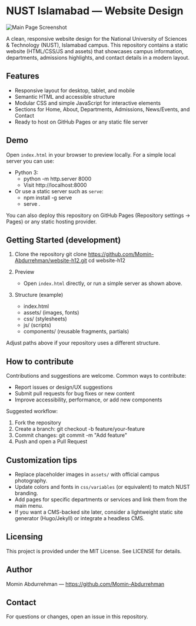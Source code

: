 # NUST Islamabad — Website Design

![Main Page Screenshot](https://github.com/user-attachments/assets/f5cb6312-0cd2-429d-bc91-0c6d4d5e53cc)

A clean, responsive website design for the National University of Sciences & Technology (NUST), Islamabad campus. This repository contains a static website (HTML/CSS/JS and assets) that showcases campus information, departments, admissions highlights, and contact details in a modern layout.

## Features

- Responsive layout for desktop, tablet, and mobile
- Semantic HTML and accessible structure
- Modular CSS and simple JavaScript for interactive elements
- Sections for Home, About, Departments, Admissions, News/Events, and Contact
- Ready to host on GitHub Pages or any static file server

## Demo

Open `index.html` in your browser to preview locally. For a simple local server you can use:

- Python 3:
  - python -m http.server 8000
  - Visit http://localhost:8000
- Or use a static server such as `serve`:
  - npm install -g serve
  - serve .

You can also deploy this repository on GitHub Pages (Repository settings → Pages) or any static hosting provider.

## Getting Started (development)

1. Clone the repository
   git clone https://github.com/Momin-Abdurrehman/website-h12.git
   cd website-h12

2. Preview
   - Open `index.html` directly, or run a simple server as shown above.

3. Structure (example)
   - index.html
   - assets/ (images, fonts)
   - css/ (stylesheets)
   - js/ (scripts)
   - components/ (reusable fragments, partials)

Adjust paths above if your repository uses a different structure.

## How to contribute

Contributions and suggestions are welcome. Common ways to contribute:
- Report issues or design/UX suggestions
- Submit pull requests for bug fixes or new content
- Improve accessibility, performance, or add new components

Suggested workflow:
1. Fork the repository
2. Create a branch: git checkout -b feature/your-feature
3. Commit changes: git commit -m "Add feature"
4. Push and open a Pull Request

## Customization tips

- Replace placeholder images in `assets/` with official campus photography.
- Update colors and fonts in `css/variables` (or equivalent) to match NUST branding.
- Add pages for specific departments or services and link them from the main menu.
- If you want a CMS-backed site later, consider a lightweight static site generator (Hugo/Jekyll) or integrate a headless CMS.

## Licensing

This project is provided under the MIT License. See LICENSE for details.

## Author

Momin Abdurrehman — https://github.com/Momin-Abdurrehman

## Contact

For questions or changes, open an issue in this repository.
